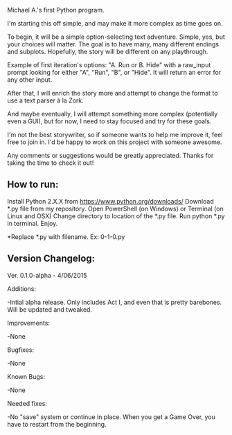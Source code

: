 Michael A.'s first Python program.

I'm starting this off simple, and may make it more complex as time goes on.

To begin, it will be a simple option-selecting text adventure. Simple, yes, but your choices will matter. The goal is to have many, many different endings and subplots. Hopefully, the story will be different on any playthrough.

Example of first iteration's options: "A. Run or B. Hide" with a raw_input prompt looking for either "A", "Run", "B", or "Hide". It will return an error for any other input.

After that, I will enrich the story more and attempt to change the format to use a text parser à la Zork.

And maybe eventually, I will attempt something more complex (potentially even a GUI), 
but for now, I need to stay focused and try for these goals.

I'm not the best storywriter, so if someone wants to help me improve it, feel free to join in. I'd be happy to work on this project with someone awesome.

Any comments or suggestions would be greatly appreciated. Thanks for taking the time to check it out!

How to run:
-----------------
Install Python 2.X.X from https://www.python.org/downloads/
Download *.py file from my repository.
Open PowerShell (on Windows) or Terminal (on Linux and OSX)
Change directory to location of the *.py file.
Run python *.py in terminal.
Enjoy.

*Replace *.py with filename. Ex: 0-1-0.py


Version Changelog:
-----------------

Ver. 0.1.0-alpha - 4/06/2015

  Additions:
  
  -Intial alpha release. Only includes Act I, and even that is pretty barebones. Will be updated and tweaked.
  
  Improvements:
  
  -None
  
  Bugfixes:
  
  -None
  
  Known Bugs:
  
  -None
  
  Needed fixes:
  
  -No "save" system or continue in place. When you get a Game Over, you have to restart from the beginning.
